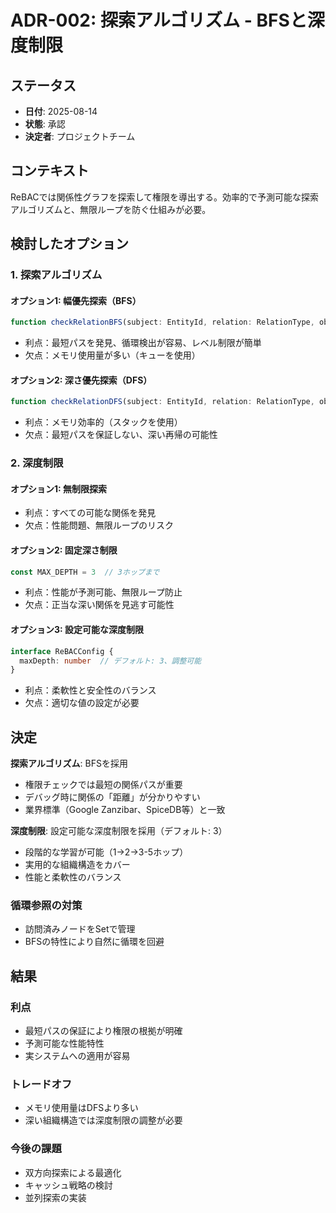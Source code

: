 # ADR-002: 探索アルゴリズム - BFSと深度制限

## ステータス
- **日付**: 2025-08-14
- **状態**: 承認
- **決定者**: プロジェクトチーム

## コンテキスト

ReBACでは関係性グラフを探索して権限を導出する。効率的で予測可能な探索アルゴリズムと、無限ループを防ぐ仕組みが必要。

## 検討したオプション

### 1. 探索アルゴリズム

#### オプション1: 幅優先探索（BFS）
```typescript
function checkRelationBFS(subject: EntityId, relation: RelationType, object: EntityId): RelationPath | null
```
- 利点：最短パスを発見、循環検出が容易、レベル制限が簡単
- 欠点：メモリ使用量が多い（キューを使用）

#### オプション2: 深さ優先探索（DFS）
```typescript
function checkRelationDFS(subject: EntityId, relation: RelationType, object: EntityId): RelationPath | null
```
- 利点：メモリ効率的（スタックを使用）
- 欠点：最短パスを保証しない、深い再帰の可能性

### 2. 深度制限

#### オプション1: 無制限探索
- 利点：すべての可能な関係を発見
- 欠点：性能問題、無限ループのリスク

#### オプション2: 固定深さ制限
```typescript
const MAX_DEPTH = 3  // 3ホップまで
```
- 利点：性能が予測可能、無限ループ防止
- 欠点：正当な深い関係を見逃す可能性

#### オプション3: 設定可能な深度制限
```typescript
interface ReBACConfig {
  maxDepth: number  // デフォルト: 3、調整可能
}
```
- 利点：柔軟性と安全性のバランス
- 欠点：適切な値の設定が必要

## 決定

**探索アルゴリズム**: BFSを採用
- 権限チェックでは最短の関係パスが重要
- デバッグ時に関係の「距離」が分かりやすい
- 業界標準（Google Zanzibar、SpiceDB等）と一致

**深度制限**: 設定可能な深度制限を採用（デフォルト: 3）
- 段階的な学習が可能（1→2→3-5ホップ）
- 実用的な組織構造をカバー
- 性能と柔軟性のバランス

### 循環参照の対策
- 訪問済みノードをSetで管理
- BFSの特性により自然に循環を回避

## 結果

### 利点
- 最短パスの保証により権限の根拠が明確
- 予測可能な性能特性
- 実システムへの適用が容易

### トレードオフ
- メモリ使用量はDFSより多い
- 深い組織構造では深度制限の調整が必要

### 今後の課題
- 双方向探索による最適化
- キャッシュ戦略の検討
- 並列探索の実装